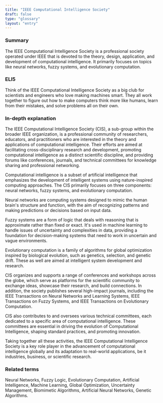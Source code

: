 ```yaml
---
title: "IEEE Computational Intelligence Society"
draft: false
type: "glossary"
layout: "entry"
---
```


### Summary
The IEEE Computational Intelligence Society is a professional society operated under IEEE that is devoted to the theory, design, application, and development of computational intelligence. It primarily focuses on topics like neural networks, fuzzy systems, and evolutionary computation.

### ELI5
Think of the IEEE Computational Intelligence Society as a big club for scientists and engineers who love making machines smart. They all work together to figure out how to make computers think more like humans, learn from their mistakes, and solve problems all on their own.

### In-depth explanation
The IEEE Computational Intelligence Society (CIS), a sub-group within the broader IEEE organization, is a professional community of researchers, educators, and practitioners who are interested in the theory and applications of computational intelligence. Their efforts are aimed at facilitating cross-disciplinary research and development, promoting computational intelligence as a distinct scientific discipline, and providing forums like conferences, journals, and technical committees for knowledge sharing and professional networking.

Computational intelligence is a subset of artificial intelligence that emphasizes the development of intelligent systems using nature-inspired computing approaches. The CIS primarily focuses on three components: neural networks, fuzzy systems, and evolutionary computation.

Neural networks are computing systems designed to mimic the human brain's structure and function, with the aim of recognizing patterns and making predictions or decisions based on input data. 

Fuzzy systems are a form of logic that deals with reasoning that is approximate rather than fixed or exact. It's used in machine learning to handle issues of uncertainty and complexities in data, providing a foundation for decision-making systems that need to work in uncertain and vague environments. 

Evolutionary computation is a family of algorithms for global optimization inspired by biological evolution, such as genetics, selection, and genetic drift. These as well are aimed at intelligent system development and research.

CIS organizes and supports a range of conferences and workshops across the globe, which serve as platforms for the scientific community to exchange ideas, showcase their research, and build connections. In addition, the society publishes several high-impact journals, including the IEEE Transactions on Neural Networks and Learning Systems, IEEE Transactions on Fuzzy Systems, and IEEE Transactions on Evolutionary Computation.

CIS also contributes to and oversees various technical committees, each dedicated to a specific area of computational intelligence. These committees are essential in driving the evolution of Computational Intelligence, shaping standard practices, and promoting innovation.

Taking together all these activities, the IEEE Computational Intelligence Society is a key role player in the advancement of computational intelligence globally and its adaptation to real-world applications, be it industries, business, or scientific research.

### Related terms
Neural Networks, Fuzzy Logic, Evolutionary Computation, Artificial Intelligence, Machine Learning, Global Optimization, Uncertainty Management, Biomimetic Algorithms, Artificial Neural Networks, Genetic Algorithms.

